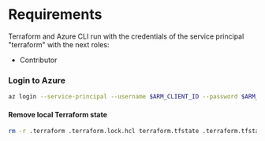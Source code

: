 # Requirements

Terraform and Azure CLI run with the credentials of the service principal "terraform" with the next roles:

- Contributor

### Login to Azure

```bash
az login --service-principal --username $ARM_CLIENT_ID --password $ARM_CLIENT_SECRET --tenant $ARM_TENANT_ID
```

#### Remove local Terraform state

```bash
rm -r .terraform .terraform.lock.hcl terraform.tfstate .terraform.tfstate.lock.info terraform.tfstate.backup main.tfplan
```